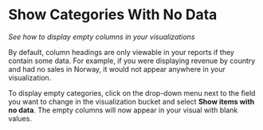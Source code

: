 <properties
   pageTitle="Show Categories With No Data"
   description="See how to display empty columns in your visualizations."
   services="powerbi"
   documentationCenter=""
   authors="davidiseminger"
   manager="mblythe"
   editor=""
   tags=""
   featuredVideoId="rsUMVJAIH00"
   featuredVideoThumb=""
   courseDuration=""/>

<tags
   ms.service="powerbi"
   ms.devlang="NA"
   ms.topic="article"
   ms.tgt_pltfrm="NA"
   ms.workload="powerbi"
   ms.date="02/19/2016"
   ms.author="v-jescoo"/>

# Show Categories With No Data

*See how to display empty columns in your visualizations*

By default, column headings are only viewable in your reports if they contain some data. For example, if you were displaying revenue by country and had no sales in Norway, it would not appear anywhere in your visualization.

To display empty categories, click on the drop-down menu next to the field you want to change in the visualization bucket and select **Show items with no data**. The empty columns will now appear in your visual with blank values.

